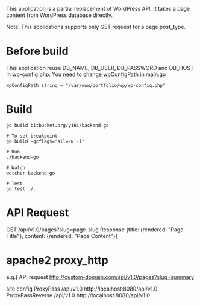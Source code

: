 This application is a partial replacement of WordPress API. It takes a page content from WordPress database directly.

Note: This applications supports only GET request for a page post_type.

# Before build
This application reuse DB_NAME, DB_USER, DB_PASSWORD and DB_HOST in wp-config.php. You need to change wpConfigPath in main.go
```script
wpConfigPath string = "/var/www/portfolio/wp/wp-config.php"
```

# Build
```shell
go build bitbucket.org/y16i/backend-go

# To set breakpoint
go build -gcflags="all=-N -l"

# Run
./backend-go

# Watch
watcher backend-go

# Test
go test ./...
```

# API Request
GET /api/v1.0/pages?slug=page-slug
Response {title: {rendered: "Page Title"}, content: {rendered: "Page Content"}}

# apache2 proxy_http
e.g.)
API request
	http://custom-domain.com/api/v1.0/pages?slug=summary

site config
 ProxyPass /api/v1.0 http://localhost:8080/api/v1.0
 ProxyPassReverse /api/v1.0 http://localhost:8080/api/v1.0
